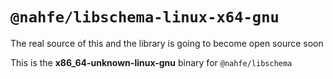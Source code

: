 # `@nahfe/libschema-linux-x64-gnu`

The real source of this and the library is going to become open source soon

This is the **x86_64-unknown-linux-gnu** binary for `@nahfe/libschema`
